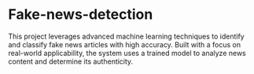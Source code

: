 # Fake-news-detection
This project leverages advanced machine learning techniques to identify and classify fake news articles with high accuracy. Built with a focus on real-world applicability, the system uses a trained model to analyze news content and determine its authenticity. 
